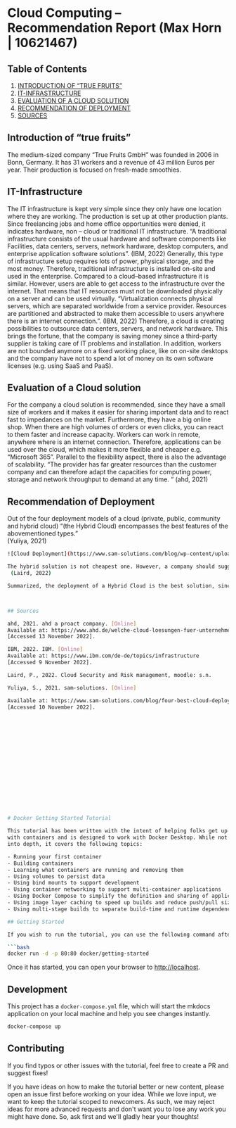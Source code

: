 # Cloud Computing – Recommendation Report (Max Horn | 10621467) 

## Table of Contents

1. [INTRODUCTION OF “TRUE FRUITS”](#Introduction-of-“true-fruits”)
2. [IT-INFRASTRUCTURE](#IT-Infrastructure)
3. [EVALUATION OF A CLOUD SOLUTION](#Evaluation-of-a-Cloud-solution)
4. [RECOMMENDATION OF DEPLOYMENT](#Recommendation-of-Deployment)
5. [SOURCES](#Sources)	


## Introduction of “true fruits”

The medium-sized company “True Fruits GmbH” was founded in 2006 in Bonn, Germany. It has 31 workers and a revenue of 43 million Euros per year. Their production is focused on fresh-made smoothies. 

## IT-Infrastructure

The IT infrastructure is kept very simple since they only have one location where they are working. The production is set up at other production plants. Since freelancing jobs and home office opportunities were denied, it indicates hardware, non – cloud or traditional IT infrastructure. 
“A traditional infrastructure consists of the usual hardware and software components like Facilities, data centers, servers, network hardware, desktop computers, and enterprise application software solutions”. (IBM, 2022)
Generally, this type of infrastructure setup requires lots of power, physical storage, and the most money. Therefore, traditional infrastructure is installed on-site and used in the enterprise. 
Compared to a cloud–based infrastructure it is similar. However, users are able to get access to the infrastructure over the internet. That means that IT resources must not be downloaded physically on a server and can be used virtually. “Virtualization connects physical servers, which are separated worldwide from a service provider. Resources are partitioned and abstracted to make them accessible to users anywhere there is an internet connection.”. 
(IBM, 2022)
Therefore, a cloud is creating possibilities to outsource data centers, servers, and network hardware. This brings the fortune, that the company is saving money since a third-party supplier is taking care of IT problems and installation. In addition, workers are not bounded anymore on a fixed working place, like on on-site desktops and the company have not to spend a lot of money on its own software licenses (e.g. using SaaS and PaaS).




## Evaluation of a Cloud solution

For the company a cloud solution is recommended, since they have a small size of workers and it makes it easier for sharing important data and to react fast to impedances on the market. Furthermore, they have a big online shop. When there are high volumes of orders or even clicks, you can react to them faster and increase capacity. Workers can work in remote, anywhere where is an internet connection. Therefore, applications can be used over the cloud, which makes it more flexible and cheaper e.g. “Microsoft 365”. Parallel to the flexibility aspect, there is also the advantage of scalability. “The provider has far greater resources than the customer company and can therefore adapt the capacities for computing power, storage and network throughput to demand at any time. “ (ahd, 2021)


## Recommendation of Deployment

Out of the four deployment models of a cloud (private, public, community and hybrid cloud) “(the Hybrid Cloud) encompasses the best features of the abovementioned types.”  
(Yuliya, 2021)

```bash
![Cloud Deployment](https://www.sam-solutions.com/blog/wp-content/uploads/2021/06/hybrid-cloud@2x-min.png "Cloud Deployment Overview")

The hybrid solution is not cheapest one. However, a company should suggest about risk. If it comes to a data breach the costs can be very high. Thus, “the cost of lost assets must be balanced against the cost of securing the network; your company must decide how much risk it is willing to take.”
 (Laird, 2022) 

Summarized, the deployment of a Hybrid Cloud is the best solution, since IT service is laid on third-party companies and the own company is flexible and agile in reacting on different cases on the market. It will also increase your options like rapid scalability on demand (e.g. IaaS) and business beyond building, which means you can work from anywhere. It is friendlier for the environment and your bank account, since you reduce travel to work and you share your resources in a cloud. 



## Sources

ahd, 2021. ahd a proact company. [Online] 
Available at: https://www.ahd.de/welche-cloud-loesungen-fuer-unternehmen-gibt-es/
[Accessed 13 November 2022].

IBM, 2022. IBM. [Online] 
Available at: https://www.ibm.com/de-de/topics/infrastructure
[Accessed 9 November 2022].

Laird, P., 2022. Cloud Security and Risk management, moodle: s.n.

Yuliya, S., 2021. sam-solutions. [Online] 

Available at: https://www.sam-solutions.com/blog/four-best-cloud-deployment-models-you-need-to-know/
[Accessed 10 November 2022].

















# Docker Getting Started Tutorial

This tutorial has been written with the intent of helping folks get up and running
with containers and is designed to work with Docker Desktop. While not going too much 
into depth, it covers the following topics:

- Running your first container
- Building containers
- Learning what containers are running and removing them
- Using volumes to persist data
- Using bind mounts to support development
- Using container networking to support multi-container applications
- Using Docker Compose to simplify the definition and sharing of applications
- Using image layer caching to speed up builds and reduce push/pull size
- Using multi-stage builds to separate build-time and runtime dependencies

## Getting Started

If you wish to run the tutorial, you can use the following command after installing Docker Desktop:

```bash
docker run -d -p 80:80 docker/getting-started
```

Once it has started, you can open your browser to [http://localhost](http://localhost).

## Development

This project has a `docker-compose.yml` file, which will start the mkdocs application on your
local machine and help you see changes instantly.

```bash
docker-compose up
```

## Contributing

If you find typos or other issues with the tutorial, feel free to create a PR and suggest fixes!

If you have ideas on how to make the tutorial better or new content, please open an issue first before working on your idea. While we love input, we want to keep the tutorial  scoped to newcomers.
As such, we may reject ideas for more advanced requests and don't want you to lose any work you might
have done. So, ask first and we'll gladly hear your thoughts!

